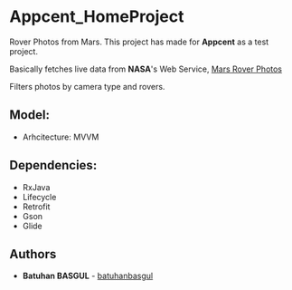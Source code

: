 # Appcent_HomeProject

Rover Photos from Mars. This project has made for **Appcent** as a test project.

Basically fetches live data from **NASA**'s Web Service, [Mars Rover Photos](https://api.nasa.gov/index.html#browseAPI)

Filters photos by camera type and rovers.


## Model:
* Arhcitecture: MVVM

## Dependencies:

* RxJava
* Lifecycle
* Retrofit
* Gson
* Glide


## Authors
* **Batuhan BASGUL** - [batuhanbasgul](https://github.com/batuhanbasgul?tab=repositories)
